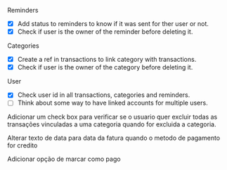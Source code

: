 Reminders

- [x] Add status to reminders to know if it was sent for ther user or not.
- [x] Check if user is the owner of the reminder before deleting it.

Categories

- [x] Create a ref in transactions to link category with transactions.
- [x] Check if user is the owner of the category before deleting it.

User

- [x] Check user id in all transactions, categories and reminders.
- [ ] Think about some way to have linked accounts for multiple users.

Adicionar um check box para verificar se o usuario quer excluir todas as transações vinculadas a uma categoria quando for excluida a categoria.

Alterar texto de data para data da fatura quando o metodo de pagamento for credito

Adicionar opção de marcar como pago
